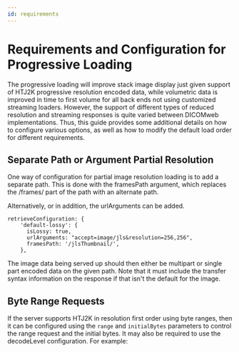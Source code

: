 ```yaml
---
id: requirements
---
```


# Requirements and Configuration for Progressive Loading

The progressive loading will improve stack image display just given support
of HTJ2K progressive resolution encoded data, while volumetric data is improved
in time to first volume for all back ends not using customized streaming loaders.
However, the support of different types of reduced resolution and streaming
responses is quite varied between DICOMweb implementations. Thus, this
guide provides some additional details on how to configure various options,
as well as how to modify the default load order for different requirements.

## Separate Path or Argument Partial Resolution

One way of configuration for partial image resolution loading is to add
a separate path. This is done with the framesPath argument, which replaces
the /frames/ part of the path with an alternate path.

Alternatively, or in addition, the urlArguments can be added.

```
retrieveConfiguration: {
    'default-lossy': {
      isLossy: true,
      urlArguments: "accept=image/jls&resolution=256,256",
      framesPath: '/jlsThumbnail/',
    },
```

The image data being served up should then either be multipart or single part
encoded data on the given path. Note that it must include the transfer syntax
information on the response if that isn't the default for the image.

## Byte Range Requests

If the server supports HTJ2K in resolution first order using byte ranges, then
it can be configured using the `range` and `initialBytes` parameters to control
the range request and the initial bytes. It may also be required to use the
decodeLevel configuration. For example:
